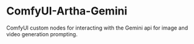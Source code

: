 # ComfyUI-Artha-Gemini
ComfyUI custom nodes for interacting with the Gemini api for image and video generation prompting.
